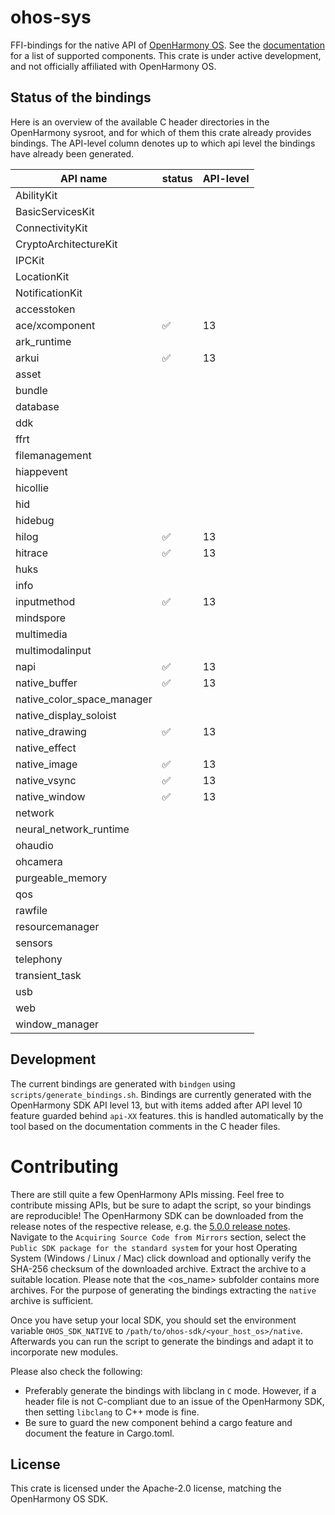 # ohos-sys

FFI-bindings for the native API of [OpenHarmony OS]. See the [documentation] for a list of supported components.
This crate is under active development, and not officially affiliated with OpenHarmony OS.

## Status of the bindings

Here is an overview of the available C header directories in the OpenHarmony sysroot, and for which of them
this crate already provides bindings. The API-level column denotes up to which api level the bindings have
already been generated.

| API name                   | status | API-level | 
|----------------------------|--------|-----------|
| AbilityKit                 |        |           |
| BasicServicesKit           |        |           |
| ConnectivityKit            |        |           |
| CryptoArchitectureKit      |        |           |
| IPCKit                     |        |           |
| LocationKit                |        |           |
| NotificationKit            |        |           |
| accesstoken                |        |           |
| ace/xcomponent             | ✅      | 13        |
| ark_runtime                |        |           |
| arkui                      | ✅      | 13        |
| asset                      |        |           |
| bundle                     |        |           |
| database                   |        |           |
| ddk                        |        |           |
| ffrt                       |        |           |
| filemanagement             |        |           |
| hiappevent                 |        |           |
| hicollie                   |        |           |
| hid                        |        |           |
| hidebug                    |        |           |
| hilog                      | ✅      | 13        |
| hitrace                    | ✅      | 13        |
| huks                       |        |           |
| info                       |        |           |
| inputmethod                | ✅      | 13        |
| mindspore                  |        |           |
| multimedia                 |        |           |
| multimodalinput            |        |           |
| napi                       | ✅      | 13        |
| native_buffer              | ✅      | 13        |
| native_color_space_manager |        |           |
| native_display_soloist     |        |           |
| native_drawing             | ✅      | 13        |
| native_effect              |        |           |
| native_image               | ✅      | 13        |
| native_vsync               | ✅      | 13        |
| native_window              | ✅      | 13        |
| network                    |        |           |
| neural_network_runtime     |        |           |
| ohaudio                    |        |           |
| ohcamera                   |        |           |
| purgeable_memory           |        |           |
| qos                        |        |           |
| rawfile                    |        |           |
| resourcemanager            |        |           |
| sensors                    |        |           |
| telephony                  |        |           |
| transient_task             |        |           |
| usb                        |        |           |
| web                        |        |           |
| window_manager             |        |           |

## Development

The current bindings are generated with `bindgen` using `scripts/generate_bindings.sh`.
Bindings are currently generated with the OpenHarmony SDK API level 13, but with items
added after API level 10 feature guarded behind `api-XX` features. this is handled
automatically by the tool based on the documentation comments in the C header files.

# Contributing

There are still quite a few OpenHarmony APIs missing. Feel free to contribute missing APIs, but be sure to adapt
the script, so your bindings are reproducible! 
The OpenHarmony SDK can be downloaded from the release notes of the respective release, e.g. the
[5.0.0 release notes](https://docs.openharmony.cn/pages/v5.0/en/release-notes/OpenHarmony-v5.0.0-release.md).
Navigate to the `Acquiring Source Code from Mirrors` section, select the `Public SDK package for the standard system`
for your host Operating System (Windows / Linux / Mac) click download and optionally verify the SHA-256 checksum 
of the downloaded archive. 
Extract the archive to a suitable location. Please note that the <os_name> subfolder contains more archives.
For the purpose of generating the bindings extracting the `native` archive is sufficient.

Once you have setup your local SDK, you should set the environment variable `OHOS_SDK_NATIVE` to 
`/path/to/ohos-sdk/<your_host_os>/native`. Afterwards you can run the script to generate the bindings
and adapt it to incorporate new modules.

Please also check the following:

- Preferably generate the bindings with libclang in `C` mode. However, if a header file is not C-compliant
  due to an issue of the OpenHarmony SDK, then setting `libclang` to C++ mode is fine.
- Be sure to guard the new component behind a cargo feature and document the feature in Cargo.toml.


## License

This crate is licensed under the Apache-2.0 license, matching the OpenHarmony OS SDK.

[OpenHarmony OS]: https://docs.openharmony.cn/pages/v5.0/en/OpenHarmony-Overview.md
[documentation]: https://docs.rs/ohos-sys/latest/ohos_sys/
